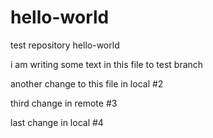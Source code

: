 # hello-world
test repository hello-world

i am writing some text in this file to test branch

another change to this file in local #2

third change in remote #3

last change in local #4